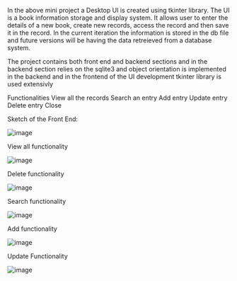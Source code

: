 


In the above mini project a Desktop UI is created using tkinter library. The UI is a book information storage and display system. It allows user to enter the details of a new book, create new records, access the record and then save it in the record. In the current iteration the information is stored in the db file and future versions will be having the data retreieved from a database system. 

The project contains both front end and backend sections and in the backend section relies on the sqlite3 and object orientation is implemented in the backend and in the frontend of the UI development tkinter library is used extensivly 


Functionalities
View all the records
Search an entry
Add entry
Update entry 
Delete entry 
Close 

Sketch of the Front End:

![image](https://user-images.githubusercontent.com/10756648/133894900-4953d635-9811-4ce8-b476-84bd58e1a67c.png)


View all functionality

![image](https://user-images.githubusercontent.com/10756648/133894933-a3b6ce82-5580-4fa4-bcf4-e10bf32b63e0.png)


Delete functionality 

![image](https://user-images.githubusercontent.com/10756648/133894960-37dab015-9fac-4d6f-b18b-c1a139ea394d.png)

Search functionality 

![image](https://user-images.githubusercontent.com/10756648/133895032-eebd77c4-4d5d-4f16-a1f4-26e9f396e372.png)

Add functionality 

![image](https://user-images.githubusercontent.com/10756648/133895062-c53b029c-cf03-4a02-9863-7fd77f6b0343.png)

Update Functionality

![image](https://user-images.githubusercontent.com/10756648/133895080-7b833368-666c-4ca3-af77-c5e86acf06c3.png)


